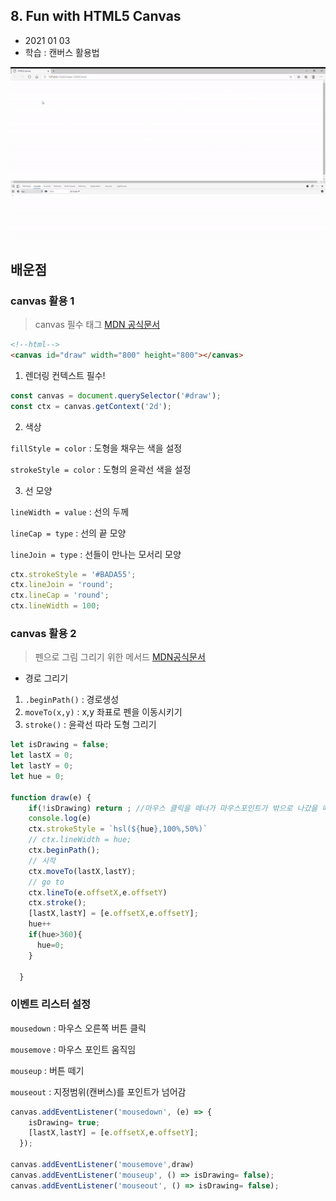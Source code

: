 ## 8. Fun with HTML5 Canvas

- 2021 01 03
- 학습 : 캔버스 활용법

![](..\image\08.gif)

## 배운점

### canvas 활용 1

> canvas 필수 태그 [MDN 공식문서](https://developer.mozilla.org/ko/docs/Web/HTML/Canvas/Tutorial/Basic_usage)

```html
<!--html-->
<canvas id="draw" width="800" height="800"></canvas>
```

1. 렌더링 컨텍스트 필수!

```javascript
const canvas = document.querySelector('#draw');
const ctx = canvas.getContext('2d');
```

2. 색상

`fillStyle = color` : 도형을 채우는 색을 설정

`strokeStyle = color` : 도형의 윤곽선 색을 설정

3. 선 모양

`lineWidth = value` : 선의 두께

`lineCap = type` : 선의 끝 모양

`lineJoin = type` : 선들이 만나는 모서리 모양

```javascript
ctx.strokeStyle = '#BADA55';
ctx.lineJoin = 'round';
ctx.lineCap = 'round';
ctx.lineWidth = 100;
```

### canvas 활용 2

> 펜으로 그림 그리기 위한 메서드 [MDN공식문서](https://developer.mozilla.org/ko/docs/Web/HTML/Canvas/Tutorial/Drawing_shapes)

- 경로 그리기

1. `.beginPath()` : 경로생성
2. `moveTo(x,y)` : x,y 좌표로 펜을 이동시키기
3. `stroke()` : 윤곽선 따라 도형 그리기

```javascript
let isDrawing = false;
let lastX = 0;
let lastY = 0;
let hue = 0;

function draw(e) {
    if(!isDrawing) return ; //마우스 클릭을 떼너가 마우스포인트가 밖으로 나갔을 때는 그림을 멈춰라
    console.log(e)
    ctx.strokeStyle = `hsl(${hue},100%,50%)`
    // ctx.lineWidth = hue;
    ctx.beginPath();
    // 시작
    ctx.moveTo(lastX,lastY);
    // go to
    ctx.lineTo(e.offsetX,e.offsetY)
    ctx.stroke();
    [lastX,lastY] = [e.offsetX,e.offsetY];
    hue++
    if(hue>360){
      hue=0;
    }
    
  }
```

### 이벤트 리스터 설정

`mousedown` : 마우스 오른쪽 버튼 클릭

`mousemove` : 마우스 포인트 움직임

`mouseup` : 버튼 떼기

`mouseout` : 지정범위(캔버스)를 포인트가 넘어감

```javascript
canvas.addEventListener('mousedown', (e) => {
    isDrawing= true;
    [lastX,lastY] = [e.offsetX,e.offsetY];
  });

canvas.addEventListener('mousemove',draw)
canvas.addEventListener('mouseup', () => isDrawing= false);
canvas.addEventListener('mouseout', () => isDrawing= false);
```

